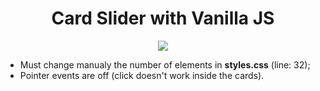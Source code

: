 <h1 align="center">Card Slider with Vanilla JS</h1>

<p align="center">
  <img src="https://user-images.githubusercontent.com/78111347/152453202-a739a3e4-f25a-4465-a2f8-a7d69f6bc6b3.gif">
</p>


- Must change manualy the number of elements in **styles.css** (line: 32);
- Pointer events are off (click doesn't work inside the cards).
